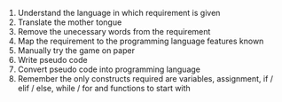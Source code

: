 1. Understand the language in which requirement is given
2. Translate the mother tongue
3. Remove the unecessary words from the requirement
4. Map the requirement to the programming language features known
5. Manually try the game on paper
6. Write pseudo code
7. Convert pseudo code into programming language
8. Remember the only constructs required are variables, assignment, if / elif / else, while / for and functions to start with